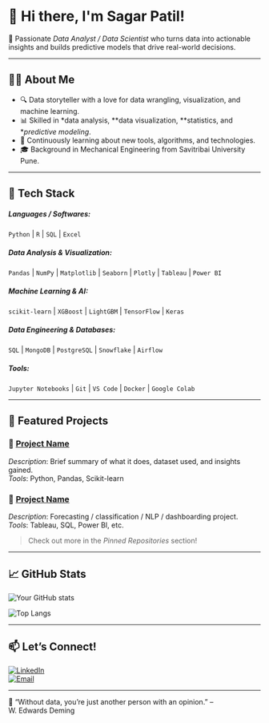 # 👋 Hi there, I'm Sagar Patil!

🎯 Passionate *Data Analyst / Data Scientist* who turns data into actionable insights and builds predictive models that drive real-world decisions.

---

## 👨‍💻 About Me

- 🔍 Data storyteller with a love for data wrangling, visualization, and machine learning.
- 📊 Skilled in *data analysis, **data visualization, **statistics, and **predictive modeling*.
- 🧠 Continuously learning about new tools, algorithms, and technologies.
- 🎓 Background in Mechanical Engineering from Savitribai University Pune.

---

## 💼 Tech Stack

##### Languages / Softwares:
`Python` | `R` | `SQL` | `Excel`

##### Data Analysis & Visualization:
`Pandas` | `NumPy` | `Matplotlib` | `Seaborn` | `Plotly` | `Tableau` | `Power BI`

##### Machine Learning & AI:
`scikit-learn` | `XGBoost` | `LightGBM` | `TensorFlow` | `Keras`

##### Data Engineering & Databases:
`SQL` | `MongoDB` | `PostgreSQL` | `Snowflake` | `Airflow`

##### Tools:
`Jupyter Notebooks` | `Git` | `VS Code` | `Docker` | `Google Colab`

---

## 📂 Featured Projects

### 🔹 [Project Name](Link-to-Repo)
*Description*: Brief summary of what it does, dataset used, and insights gained.  
*Tools*: Python, Pandas, Scikit-learn

### 🔹 [Project Name](Link-to-Repo)
*Description*: Forecasting / classification / NLP / dashboarding project.  
*Tools*: Tableau, SQL, Power BI, etc.

> Check out more in the *Pinned Repositories* section!

---

## 📈 GitHub Stats

![Your GitHub stats](https://github-readme-stats.vercel.app/api?username=yourusername&show_icons=true&hide_title=true&theme=default)

![Top Langs](https://github-readme-stats.vercel.app/api/top-langs/?username=yourusername&layout=compact&theme=default)

---

## 📫 Let’s Connect!

[![LinkedIn](https://img.shields.io/badge/LinkedIn-blue?style=for-the-badge&logo=linkedin)](https://www.linkedin.com/in/sagar-patil-3673832a3/)  
[![Email](https://img.shields.io/badge/Email-red?style=for-the-badge&logo=gmail)](mailto:sagyy2001@gmail.com)

---

🧠 “Without data, you’re just another person with an opinion.” – W. Edwards Deming
